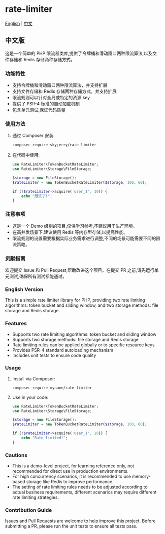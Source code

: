 # rate-limiter

[English](#english-version) | [中文](#中文版)

## 中文版

这是一个简单的 PHP 限流器类库,提供了令牌桶和滑动窗口两种限流算法,以及文件存储和 Redis 存储两种存储方式。

### 功能特性

- 支持令牌桶和滑动窗口两种限流算法，并支持扩展
- 支持文件存储和 Redis 存储两种存储方式，并支持扩展
- 限流规则可以针对全局或特定的资源 key
- 提供了 PSR-4 标准的自动加载机制
- 包含单元测试,保证代码质量

### 使用方法

1. 通过 Composer 安装:
    ```bash
    composer require skyjerry/rate-limiter
    ```
2. 在代码中使用:
    ```php
    use RateLimiter\TokenBucketRateLimiter;
    use RateLimiter\Storage\FileStorage;
    
    $storage = new FileStorage();
    $rateLimiter = new TokenBucketRateLimiter($storage, 100, 60);
    
    if (!$rateLimiter->acquire('user_1', 10)) {
        echo "限流了!";
    }
    ```

### 注意事项

- 这是一个 Demo 级别的项目,仅供学习参考,不建议用于生产环境。
- 在高并发场景下,建议使用 Redis 等内存型存储,以提高性能。
- 限流规则的设置需要根据实际业务需求进行调整,不同的场景可能需要不同的限流策略。

### 贡献指南

欢迎提交 Issue 和 Pull Request,帮助改进这个项目。在提交 PR 之前,请先运行单元测试,确保所有测试都能通过。

### English Version

This is a simple rate limiter library for PHP, providing two rate limiting algorithms: token bucket and sliding window, and two storage methods: file storage and Redis storage.

### Features

- Supports two rate limiting algorithms: token bucket and sliding window
- Supports two storage methods: file storage and Redis storage
- Rate limiting rules can be applied globally or to specific resource keys
- Provides PSR-4 standard autoloading mechanism
- Includes unit tests to ensure code quality

### Usage
1. Install via Composer:
    ```bash
    composer require myname/rate-limiter
    ```
2. Use in your code:
    ```php
    use RateLimiter\TokenBucketRateLimiter;
    use RateLimiter\Storage\FileStorage;
    
    $storage = new FileStorage();
    $rateLimiter = new TokenBucketRateLimiter($storage, 100, 60);
    
    if (!$rateLimiter->acquire('user_1', 10)) {
        echo "Rate limited!";
    }
    ```

### Cautions

- This is a demo-level project, for learning reference only, not recommended for direct use in production environments.
- For high concurrency scenarios, it is recommended to use memory-based storage like Redis to improve performance.
- The setting of rate limiting rules needs to be adjusted according to actual business requirements, different scenarios may require different rate limiting strategies.


### Contribution Guide
Issues and Pull Requests are welcome to help improve this project. Before submitting a PR, please run the unit tests to ensure all tests pass.